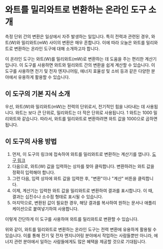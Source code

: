 와트를 밀리와트로 변환하는 온라인 도구 소개
========================

측정 단위 간의 변환은 일상에서 자주 발생하는 일입니다. 특히 전력과 관련된 경우, 와트(W)와 밀리와트(mW) 사이의 변환은 매우 흔합니다. 이에 따라 오늘은 와트를 밀리와트로 변환하는 온라인 도구에 대해 소개하고자 합니다.

이 온라인 도구는 와트(W)를 밀리와트(mW)로 변환하는 데 도움을 주는 편리한 계산기입니다. 이 도구를 사용하면 와트와 밀리와트 간의 변환을 쉽게 계산할 수 있습니다. 이 도구를 사용하면 전기 및 전자 엔지니어링, 에너지 효율성 및 소비 등과 같은 다양한 분야에서 유용하게 활용할 수 있습니다.

이 도구의 기본 지식 소개
--------------

우선, 와트(W)와 밀리와트(mW)는 전력의 단위로서, 전기적인 힘을 나타내는 데 사용됩니다. 와트는 보다 큰 단위로, 밀리와트는 더 작은 단위로 사용됩니다. 1 와트는 1000 밀리와트와 같습니다. 따라서, 와트를 밀리와트로 변환하려면 와트 값을 1000으로 곱하면 됩니다.

이 도구의 사용 방법
-----------

1. 먼저, 이 도구의 링크에 접속하여 와트를 밀리와트로 변환하는 계산기를 엽니다. [도구 링크](https://www.onlinecalculatorsfree.com/ko/convert/watts-to-milliwatts.html)
2. 다음으로, 와트(W) 값을 입력하는 상자를 찾아 클릭합니다. 변환하려는 와트 값을 정확히 입력해야 합니다.
3. 그런 다음, 입력 상자에 와트 값을 입력한 후, "변환"이나 "계산" 버튼을 클릭합니다.
4. 이제, 계산기는 입력한 와트 값을 밀리와트로 변환하여 결과를 표시합니다. 이 때, 결과는 십진수나 소수점 형태로 표시될 수 있습니다.
5. 마지막으로, 변환된 값이 필요한 경우, 해당 결과를 복사하여 원하는 문서나 애플리케이션으로 붙여넣기하여 사용합니다.

이렇게 간단하게 이 도구를 사용하여 와트를 밀리와트로 변환할 수 있습니다.

위와 같이, 와트를 밀리와트로 변환하는 온라인 도구는 전력 변환에 유용하게 활용될 수 있습니다. 이를 통해 전기 및 전자 엔지니어링 분야에서 작업하는 사람들뿐만 아니라, 에너지 관련 분야에서 일하는 사람들에게도 많은 혜택을 제공할 것으로 기대됩니다.